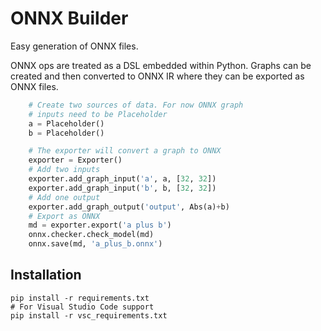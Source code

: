 # ONNX Builder
Easy generation of ONNX files.

ONNX ops are treated as a DSL embedded within Python. Graphs can be created and then converted to ONNX IR where they can be exported as ONNX files.

```python
    # Create two sources of data. For now ONNX graph
    # inputs need to be Placeholder
    a = Placeholder()
    b = Placeholder()

    # The exporter will convert a graph to ONNX
    exporter = Exporter()
    # Add two inputs
    exporter.add_graph_input('a', a, [32, 32])
    exporter.add_graph_input('b', b, [32, 32])
    # Add one output
    exporter.add_graph_output('output', Abs(a)+b)
    # Export as ONNX
    md = exporter.export('a plus b')
    onnx.checker.check_model(md)
    onnx.save(md, 'a_plus_b.onnx')
```

## Installation
```
pip install -r requirements.txt
# For Visual Studio Code support
pip install -r vsc_requirements.txt
```
